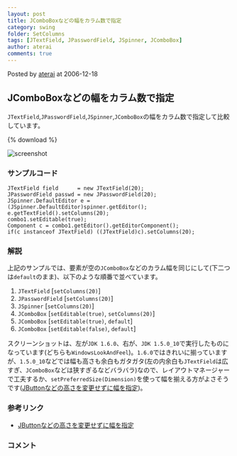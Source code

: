 ```yaml
---
layout: post
title: JComboBoxなどの幅をカラム数で指定
category: swing
folder: SetColumns
tags: [JTextField, JPasswordField, JSpinner, JComboBox]
author: aterai
comments: true
---
```


Posted by [aterai](http://terai.xrea.jp/aterai.html) at 2006-12-18

## JComboBoxなどの幅をカラム数で指定
`JTextField`,`JPasswordField`,`JSpinner`,`JComboBox`の幅をカラム数で指定して比較しています。

{% download %}

![screenshot](https://lh3.googleusercontent.com/_9Z4BYR88imo/TQTS72PP0tI/AAAAAAAAAjk/RRG_w2fJBtA/s800/SetColumns.png)

### サンプルコード
<pre class="prettyprint"><code>JTextField field      = new JTextField(20);
JPasswordField passwd = new JPasswordField(20);
JSpinner.DefaultEditor e = (JSpinner.DefaultEditor)spinner.getEditor();
e.getTextField().setColumns(20);
combo1.setEditable(true);
Component c = combo1.getEditor().getEditorComponent();
if(c instanceof JTextField) ((JTextField)c).setColumns(20);
</code></pre>

### 解説
上記のサンプルでは、要素が空の`JComboBox`などのカラム幅を同じにして(下二つは`default`のまま)、以下のような順番で並べています。
1. `JTextField` [`setColumns(20)`]
1. `JPasswordField` [`setColumns(20)`]
1. `JSpinner` [`setColumns(20)`]
1. `JComboBox` [`setEditable(true)`, `setColumns(20)`]
1. `JComboBox` [`setEditable(true)`, `default`]
1. `JComboBox` [`setEditable(false)`, `default`]

スクリーンショットは、左が`JDK 1.6.0`、右が、`JDK 1.5.0_10`で実行したものになっています(どちらも`WindowsLookAndFeel`)。`1.6.0`ではきれいに揃っていますが、`1.5.0_10`などでは幅も高さも余白もガタガタ(左の内余白も`JTextField`は広すぎ、`JComboBox`などは狭すぎるなどバラバラ)なので、レイアウトマネージャーで工夫するか、`setPreferredSize(Dimension)`を使って幅を揃える方がよさそうです([JButtonなどの高さを変更せずに幅を指定](http://terai.xrea.jp/Swing/ButtonWidth.html))。

### 参考リンク
- [JButtonなどの高さを変更せずに幅を指定](http://terai.xrea.jp/Swing/ButtonWidth.html)

<!-- dummy comment line for breaking list -->

### コメント
